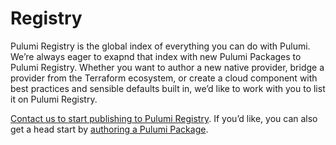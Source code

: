 # Registry

Pulumi Registry is the global index of everything you can do with Pulumi. We’re always eager to exapnd that index with new Pulumi Packages to Pulumi Registry. Whether you want to author a new native provider, bridge a provider from the Terraform ecosystem, or create a cloud component with best practices and sensible defaults built in, we’d like to work with you to list it on Pulumi Registry.

[Contact us to start publishing to Pulumi Registry](https://pulumi.com/contact/?form=registry). If you’d like, you can also get a head start by [authoring a Pulumi Package](https://www-reg-staging.pulumi-dev.io/docs/guides/pulumi-packages/).
